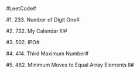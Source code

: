 #LeetCode#

#1. 233. Number of Digit One#

#2. 732. My Calendar III#

#3. 502. IPO#

#4. 414. Third Maximum Number#

#5. 462. Minimum Moves to Equal Array Elements II#
